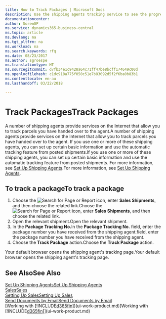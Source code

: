 ```yaml
---
title: How to Track Packages | Microsoft Docs
description: Use the shipping agents tracking service to see the progress of a delivery.
documentationcenter: 
author: SorenGP
ms.service: dynamics365-business-central
ms.topic: article
ms.devlang: na
ms.tgt_pltfrm: na
ms.workload: na
ms.search.keywords: rfq
ms.date: 08/23/2017
ms.author: sgroespe
ms.translationtype: HT
ms.sourcegitcommit: d7fb34e1c9428a64c71ff47be8bcff174649c00d
ms.openlocfilehash: c1dc918a775f050c51e7b83092d5f2f6ba0b83b1
ms.contentlocale: en-au
ms.lasthandoff: 03/22/2018

---
```

# <a name="track-packages"></a><span data-ttu-id="29750-103">Track Packages</span><span class="sxs-lookup"><span data-stu-id="29750-103">Track Packages</span></span>
<span data-ttu-id="29750-104">A number of shipping agents provide services on the Internet that allow you to track parcels you have handed over to the agent.</span><span class="sxs-lookup"><span data-stu-id="29750-104">A number of shipping agents provide services on the Internet that allow you to track parcels you have handed over to the agent.</span></span> <span data-ttu-id="29750-105">If you use one or more of these shipping agents, you can set up certain basic information and use the automatic tracking feature from posted shipments.</span><span class="sxs-lookup"><span data-stu-id="29750-105">If you use one or more of these shipping agents, you can set up certain basic information and use the automatic tracking feature from posted shipments.</span></span> <span data-ttu-id="29750-106">For more information, see [Set Up Shipping Agents](sales-how-to-set-up-shipping-agents.md).</span><span class="sxs-lookup"><span data-stu-id="29750-106">For more information, see [Set Up Shipping Agents](sales-how-to-set-up-shipping-agents.md).</span></span>

## <a name="to-track-a-package"></a><span data-ttu-id="29750-107">To track a package</span><span class="sxs-lookup"><span data-stu-id="29750-107">To track a package</span></span>
1. <span data-ttu-id="29750-108">Choose the ![Search for Page or Report](media/ui-search/search_small.png "Search for Page or Report icon") icon, enter **Sales Shipments**, and then choose the related link.</span><span class="sxs-lookup"><span data-stu-id="29750-108">Choose the ![Search for Page or Report](media/ui-search/search_small.png "Search for Page or Report icon") icon, enter **Sales Shipments**, and then choose the related link.</span></span>
2. <span data-ttu-id="29750-109">Open the relevant shipment.</span><span class="sxs-lookup"><span data-stu-id="29750-109">Open the relevant shipment.</span></span>
3. <span data-ttu-id="29750-110">In the **Package Tracking No.**</span><span class="sxs-lookup"><span data-stu-id="29750-110">In the **Package Tracking No.**</span></span> <span data-ttu-id="29750-111">field, enter the package number you have received from the shipping agent.</span><span class="sxs-lookup"><span data-stu-id="29750-111">field, enter the package number you have received from the shipping agent.</span></span>
4. <span data-ttu-id="29750-112">Choose the **Track Package** action.</span><span class="sxs-lookup"><span data-stu-id="29750-112">Choose the **Track Package** action.</span></span>

<span data-ttu-id="29750-113">Your default browser opens the shipping agent's tracking page.</span><span class="sxs-lookup"><span data-stu-id="29750-113">Your default browser opens the shipping agent's tracking page.</span></span>

## <a name="see-also"></a><span data-ttu-id="29750-114">See Also</span><span class="sxs-lookup"><span data-stu-id="29750-114">See Also</span></span>
[<span data-ttu-id="29750-115">Set Up Shipping Agents</span><span class="sxs-lookup"><span data-stu-id="29750-115">Set Up Shipping Agents</span></span>](sales-how-to-set-up-shipping-agents.md)  
[<span data-ttu-id="29750-116">Sales</span><span class="sxs-lookup"><span data-stu-id="29750-116">Sales</span></span>](sales-manage-sales.md)  
[<span data-ttu-id="29750-117">Setting Up Sales</span><span class="sxs-lookup"><span data-stu-id="29750-117">Setting Up Sales</span></span>](sales-setup-sales.md)  
[<span data-ttu-id="29750-118">Send Documents by Email</span><span class="sxs-lookup"><span data-stu-id="29750-118">Send Documents by Email</span></span>](ui-how-send-documents-email.md)  
<span data-ttu-id="29750-119">[Working with [!INCLUDE[d365fin](includes/d365fin_md.md)]](ui-work-product.md)</span><span class="sxs-lookup"><span data-stu-id="29750-119">[Working with [!INCLUDE[d365fin](includes/d365fin_md.md)]](ui-work-product.md)</span></span>

